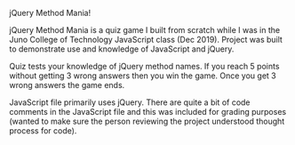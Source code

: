 jQuery Method Mania!

jQuery Method Mania is a quiz game I built from scratch while I was in the Juno College of Technology JavaScript class (Dec 2019).  Project was built to demonstrate use and knowledge of JavaScript and jQuery.

Quiz tests your knowledge of jQuery method names.  If you reach 5 points without getting 3 wrong answers then you win the game.  Once you get 3 wrong answers the game ends.

JavaScript file primarily uses jQuery.  There are quite a bit of code comments in the JavaScript file and this was included for grading purposes (wanted to make sure the person reviewing the project understood thought process for code).

